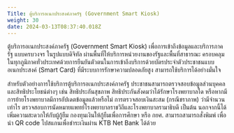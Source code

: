 ```yaml
---
Title: ตู้บริการอเนกประสงค์ภาครัฐ (Government Smart Kiosk)
weight: 30
date: 2024-03-13T08:37:40.018Z
---
```

ตู้บริการอเนกประสงค์ภาครัฐ (Government Smart Kiosk) เพื่อการเข้าถึงข้อมูลและบริการภาครัฐ แบบครบวงจร ในรูปแบบดิจิทัล ผ่านพื้นที่ให้บริการหน่วยงานของรัฐและพื้นที่สาธารณะ ครอบคลุมในทุกภูมิภาคทั่วประเทศด้วยการยืนยันตัวตนในการเข้าถึงบริการด้วยบัตรประจำตัวประชาชนแบบอเนกประสงค์ (Smart Card) ที่มีระบบการรักษาความปลอดภัยสูง สามารถใช้บริการได้อย่างมั่นใจ

สำหรับตัวอย่างการใช้บริการตู้บริการอเนกประสงค์ภาครัฐ ประชาชนสามารถตรวจสอบข้อมูลส่วนบุคคลและสิทธิประโยชน์ต่างๆ เช่น สิทธิประกันสุขภาพ สิทธิประกันสังคมว่าได้รักษาโรงพยาบาลใด หรือหากมีการย้ายโรงพยาบาลมีการอัปเดตข้อมูลแล้วหรือไม่ การตรวจสอบเงินสะสม (กรณีชราภาพ) ว่ามีจำนวนเท่าไร ตรวจสอบการนัดหมายแพทย์โรงพยาบาลราชวิถีและโรงพยาบาลรามาธิบดี เป็นต้น นอกจากนี้ได้เพิ่มความสะดวกให้กับผู้กู้ยืม กองทุนเงินให้กู้ยืมเพื่อการศึกษา หรือ กยศ. สามารถสามารถสั่งพิมพ์ เพื่อนำ QR code ไปสแกนเพื่อชำระเงินผ่าน KTB Net Bank ได้ด้วย
